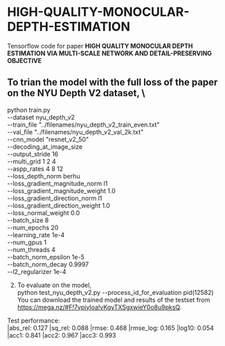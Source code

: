 # HIGH-QUALITY-MONOCULAR-DEPTH-ESTIMATION
Tensorflow code for paper **HIGH QUALITY MONOCULAR DEPTH ESTIMATION VIA MULTI-SCALE NETWORK AND DETAIL-PRESERVING OBJECTIVE**

## To trian the model with the full loss of the paper on the NYU Depth V2 dataset, \
python train.py \
		--dataset nyu_depth_v2 \
		--train_file "../filenames/nyu_depth_v2_train_even.txt" \
		--val_file "../filenames/nyu_depth_v2_val_2k.txt" \
		--cnn_model "resnet_v2_50" \
		--decoding_at_image_size \
		--output_stride 16 \
		--multi_grid 1 2 4 \
		--aspp_rates 4 8 12 \
		--loss_depth_norm berhu \
		--loss_gradient_magnitude_norm l1 \
		--loss_gradient_magnitude_weight 1.0 \
		--loss_gradient_direction_norm l1 \
		--loss_gradient_direction_weight 1.0 \
		--loss_normal_weight 0.0 \
		--batch_size 8 \
		--num_epochs 20 \
		--learning_rate 1e-4 \
		--num_gpus 1 \
		--num_threads 4 \
		--batch_norm_epsilon 1e-5 \
		--batch_norm_decay 0.9997 \
		--l2_regularizer 1e-4
 
  2. To evaluate on the model, \
  python test_nyu_depth_v2.py --process_id_for_evaluation pid(12582) \
  You can download the trained model and results of the testset from https://mega.nz/#F!7ypiyIoa!vKgyTXSgxwieY0o8u9pksQ.
  
  Test performance: \
  |abs_rel: 0.127 |sq_rel: 0.088 |rmse: 0.468 |rmse_log: 0.165 |log10: 0.054 |acc1: 0.841 |acc2: 0.967 |acc3: 0.993
